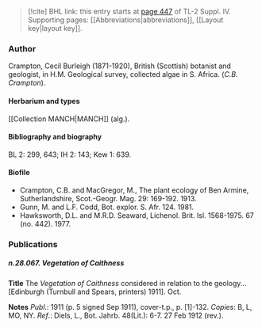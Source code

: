 > [!cite] BHL link: this entry starts at [page 447](https://www.biodiversitylibrary.org/item/103860#page/457/mode/1up) of TL-2 Suppl. IV.
> Supporting pages: [[Abbreviations|abbreviations]], [[Layout key|layout key]].

### Author

Crampton, Cecil Burleigh (1871-1920), British (Scottish) botanist and geologist, in H.M. Geological survey, collected algae in S. Africa. (*C.B. Crampton*).

#### Herbarium and types

[[Collection MANCH|MANCH]] (alg.).

#### Bibliography and biography

BL 2: 299, 643; IH 2: 143; Kew 1: 639.

#### Biofile

- Crampton, C.B. and MacGregor, M., The plant ecology of Ben Armine, Sutherlandshire, Scot.-Geogr. Mag. 29: 169-192. 1913.
- Gunn, M. and L.F. Codd, Bot. explor. S. Afr. 124. 1981.
- Hawksworth, D.L. and M.R.D. Seaward, Lichenol. Brit. Isl. 1568-1975. 67 (no. 442). 1977.

### Publications

##### n.28.067. Vegetation of Caithness

**Title**
The *Vegetation of Caithness* considered in relation to the geology... \[Edinburgh (Turnbull and Spears, printers) 1911\]. Oct.

**Notes**
*Publ*.: 1911 (p. 5 signed Sep 1911), cover-t.p., p. \[1\]-132. *Copies*: B, L, MO, NY.
*Ref*.: Diels, L., Bot. Jahrb. 48(Lit.): 6-7. 27 Feb 1912 (rev.).

